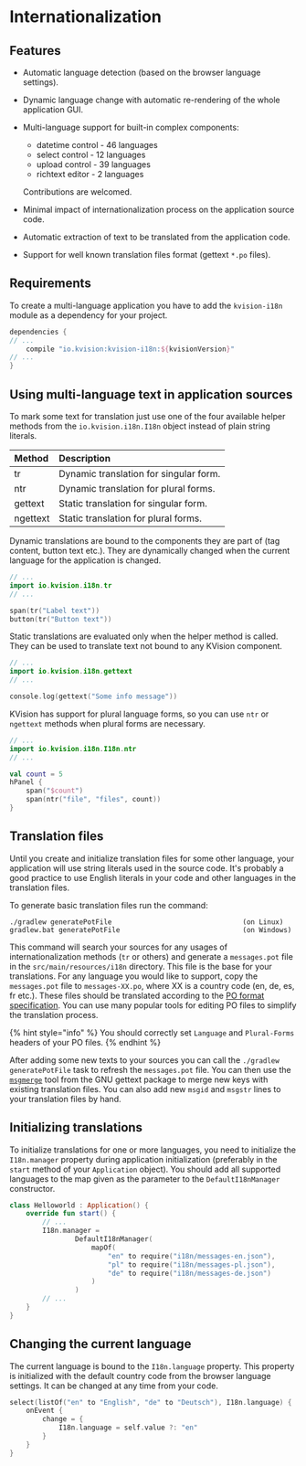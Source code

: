 # Internationalization

## Features

* Automatic language detection \(based on the browser language settings\).
* Dynamic language change with automatic re-rendering of the whole application GUI.
* Multi-language support for built-in complex components:

  * datetime control - 46 languages
  * select control - 12 languages
  * upload control - 39 languages
  * richtext editor - 2 languages

  Contributions are welcomed.

* Minimal impact of internationalization process on the application source code.
* Automatic extraction of text to be translated from the application code.
* Support for well known translation files format \(gettext `*.po` files\).

## Requirements

To create a multi-language application you have to add the `kvision-i18n` module as a dependency for your project.

```groovy
dependencies {
// ...
    compile "io.kvision:kvision-i18n:${kvisionVersion}"
// ...
}
```

## Using multi-language text in application sources

To mark some text for translation just use one of the four available helper methods from the `io.kvision.i18n.I18n` object instead of plain string literals.

| Method | Description |
| :--- | :--- |
| tr | Dynamic translation for singular form. |
| ntr | Dynamic translation for plural forms. |
| gettext | Static translation for singular form. |
| ngettext | Static translation for plural forms. |

Dynamic translations are bound to the components they are part of \(tag content, button text etc.\). They are dynamically changed when the current language for the application is changed.

```kotlin
// ...
import io.kvision.i18n.tr
// ...

span(tr("Label text"))
button(tr("Button text"))
```

Static translations are evaluated only when the helper method is called. They can be used to translate text not bound to any KVision component.

```kotlin
// ...
import io.kvision.i18n.gettext
// ...

console.log(gettext("Some info message"))
```

KVision has support for plural language forms, so you can use `ntr` or `ngettext` methods when plural forms are necessary.

```kotlin
// ...
import io.kvision.i18n.I18n.ntr
// ...

val count = 5
hPanel {
    span("$count")
    span(ntr("file", "files", count))
}
```

## Translation files

Until you create and initialize translation files for some other language, your application will use string literals used in the source code. It's probably a good practice to use English literals in your code and other languages in the translation files.

To generate basic translation files run the command:

```text
./gradlew generatePotFile                                (on Linux)
gradlew.bat generatePotFile                              (on Windows)
```

This command will search your sources for any usages of internationalization methods \(`tr` or others\) and generate a `messages.pot` file in the `src/main/resources/i18n` directory. This file is the base for your translations. For any language you would like to support, copy the `messages.pot` file to `messages-XX.po`, where XX is a country code \(en, de, es, fr etc.\). These files should be translated according to the [PO format specification](https://www.gnu.org/software/gettext/manual/html_node/PO-Files.html). You can use many popular tools for editing PO files to simplify the translation process.

{% hint style="info" %}
You should correctly set `Language` and `Plural-Forms` headers of your PO files.
{% endhint %}

After adding some new texts to your sources you can call the `./gradlew generatePotFile` task to refresh the `messages.pot` file. You can then use the [`msgmerge`](https://www.gnu.org/software/gettext/manual/html_node/msgmerge-Invocation.html) tool from the GNU gettext package to merge new keys with existing translation files. You can also add new `msgid` and `msgstr` lines to your translation files by hand.

## Initializing translations

To initialize translations for one or more languages, you need to initialize the `I18n.manager` property during application initialization \(preferably in the `start` method of your `Application` object\). You should add all supported languages to the map given as the parameter to the `DefaultI18nManager` constructor.

```kotlin
class Helloworld : Application() {
    override fun start() {
        // ...
        I18n.manager =
                DefaultI18nManager(
                    mapOf(
                        "en" to require("i18n/messages-en.json"),
                        "pl" to require("i18n/messages-pl.json"),
                        "de" to require("i18n/messages-de.json")
                    )
                )
        // ...
    }
}
```

## Changing the current language

The current language is bound to the `I18n.language` property. This property is initialized with the default country code from the browser language settings. It can be changed at any time from your code.

```kotlin
select(listOf("en" to "English", "de" to "Deutsch"), I18n.language) {
    onEvent {
        change = {
            I18n.language = self.value ?: "en"
        }
    }
}
```

